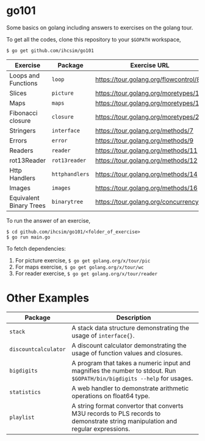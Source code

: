 # go101

Some basics on golang including answers to exercises on the golang tour.

To get all the codes, clone this repository to your `$GOPATH` workspace,

```
$ go get github.com/ihcsim/go101
```

Exercise | Package | Exercise URL
-------- | ------- | ------------
Loops and Functions | `loop` | https://tour.golang.org/flowcontrol/8
Slices | `picture` | https://tour.golang.org/moretypes/14
Maps | `maps` | https://tour.golang.org/moretypes/19
Fibonacci closure | `closure` | https://tour.golang.org/moretypes/22
Stringers | `interface` | https://tour.golang.org/methods/7
Errors | `error` | https://tour.golang.org/methods/9
Readers | `reader` | https://tour.golang.org/methods/11
rot13Reader | `rot13reader` | https://tour.golang.org/methods/12
Http Handlers | `httphandlers` | https://tour.golang.org/methods/14
Images | `images` | https://tour.golang.org/methods/16
Equivalent Binary Trees | `binarytree` | https://tour.golang.org/concurrency/7

To run the answer of an exercise,

```
$ cd github.com/ihcsim/go101/<folder_of_exercise>
$ go run main.go
```
 
To fetch dependencies:

1. For picture exercise, `$ go get golang.org/x/tour/pic`
2. For maps exercise, `$ go get golang.org/x/tour/wc`
3. For reader exercise, `$ go get golang.org/x/tour/reader`

# Other Examples

Package | Description
------- | -----------
`stack` | A stack data structure demonstrating the usage of `interface{}`.
`discountcalculator` | A discount calculator demonstrating the usage of function values and closures.
`bigdigits` | A program that takes a numeric input and magnifies the number to stdout. Run `$GOPATH/bin/bigdigits --help` for usages.
`statistics` | A web handler to demonstrate arithmetic operations on float64 type.
`playlist` | A string format convertor that converts M3U records to PLS records to demonstrate string manipulation and regular expressions.
